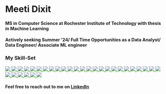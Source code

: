 # Meeti Dixit


#### MS in Computer Science at Rochester Institute of Technology with thesis in Machine Learning

#### Actively seeking Summer '24/ Full Time Opportunities as a Data Analyst/ Data Engineer/ Associate ML engineer


<!--[![Meeti's GitHub stats](https://github-readme-stats.vercel.app/api?username=meetidixit)](https://github.com/meetidixt/github-readme-stats) -->

<!--<a href="https://github.com/meetidixit">
  <img align="center" src="https://github-readme-stats.vercel.app/api/top-langs/?username=meetidixit&theme=cobalt&langs_count=8&layout=compact" />
</a>-->

### My Skill-Set
<a href="https://github.com/meetidixit">
<img src="https://img.shields.io/badge/python%20-%2314354C.svg?&style=for-the-badge&logo=python&logoColor=white"/>
</a>
<a href="https://github.com/meetidixit">
<img src="https://img.shields.io/badge/R-%23276DC3.svg?&style=for-the-badge&logo=R&logoColor=white"/>
</a>
<a href="https://github.com/meetidixit">
    <img src="https://img.shields.io/badge/MATLAB-%230076A8.svg?&style=for-the-badge&logo=mathworks&logoColor=white"/>
</a>

<a href="https://github.com/meetidixit">
<img src="https://img.shields.io/badge/java-%23ED8B00.svg?&style=for-the-badge&logo=java&logoColor=white"/>
</a>
<a href="https://github.com/meetidixit">
<img src="https://img.shields.io/badge/c%20-%23F05033.svg?&style=for-the-badge&logo=c%2B%2B&ogoColor=white"/>
</a>
<a href="https://github.com/meetidixit">
<img src="https://img.shields.io/badge/c++%20-%2300599C.svg?&style=for-the-badge&logo=c%2B%2B&ogoColor=white"/>
</a>
<a href="https://github.com/meetidixit">
<img src="https://img.shields.io/badge/html5%20-%23E34F26.svg?&style=for-the-badge&logo=html5&logoColor=white"/>
</a>
<a href="https://github.com/meetidixit">
<img src="https://img.shields.io/badge/css3%20-%231572B6.svg?&style=for-the-badge&logo=css3&logoColor=white"/>
</a>
<a href="https://github.com/meetidixit">
<img src="https://img.shields.io/badge/less%20-%231572B6.svg?&style=for-the-badge&logo=less&logoColor=white"/>
</a>
<!-- <a href="https://github.com/meetidixit">
<img src="https://img.shields.io/badge/bootstrap%20-%23563D7C.svg?&style=for-the-badge&logo=bootstrap&logoColor=white"/>
</a> -->
<a href="https://github.com/meetidixit">
<img src="https://img.shields.io/badge/javascript%20-%23323330.svg?&style=for-the-badge&logo=javascript&logoColor=%23F7DF1E"/>
</a>
<a href="https://github.com/meetidixit">
<img src="https://img.shields.io/badge/typescript%20-%23323330.svg?&style=for-the-badge&logo=typescript&logoColor=%23F7DF1E"/>
</a>
<a href="https://github.com/meetidixit">
<img src="https://img.shields.io/badge/git%20-%23F05033.svg?&style=for-the-badge&logo=git&logoColor=white"/>
</a>
<a href="https://github.com/meetidixit">
<img src="https://img.shields.io/badge/github%20-%23121011.svg?&style=for-the-badge&logo=github&logoColor=white"/>
</a>
<a href="https://github.com/meetidixit">
<img src="https://img.shields.io/badge/mysql-%2300f.svg?&style=for-the-badge&logo=mysql&logoColor=white"/>
</a>
<a href="https://github.com/meetidixit">
<img src="https://img.shields.io/badge/postgres-%23316192.svg?&style=for-the-badge&logo=postgresql&logoColor=white"/>
</a>
<a href="https://github.com/meetidixit">
<img src ="https://img.shields.io/badge/sqlite-%3121011.svg?&style=for-the-badge&logo=sqlite&logoColor=white"/>
</a>
<a href="https://github.com/meetidixit">
<img src="https://img.shields.io/badge/MongoDB-%2347A248.svg?&style=for-the-badge&logo=mongodb&logoColor=white"/>
</a>
<a href="https://github.com/meetidixit">
<img src="https://img.shields.io/badge/Angular-%23DD0031.svg?&style=for-the-badge&logo=angular&logoColor=white"/>
</a>
<a href="https://github.com/meetidixit">
<img src="https://img.shields.io/badge/CUDA-%2376B900.svg?&style=for-the-badge&logo=nvidia&logoColor=white"/>
</a>
<a href="https://github.com/meetidixit">
<img src="https://img.shields.io/badge/Jupyter%20-%23F37626.svg?&style=for-the-badge&logo=Jupyter&logoColor=white" />
</a>
<a href="https://github.com/meetidixit">
<img src="https://img.shields.io/badge/Keras%20-%23D00000.svg?&style=for-the-badge&logo=Keras&logoColor=white"/>
</a>
<a href="https://github.com/meetidixit">
<img src="https://img.shields.io/badge/TensorFlow%20-%23FF6F00.svg?&style=for-the-badge&logo=TensorFlow&logoColor=white" />
</a>
<a href="https://github.com/meetidixit">
<img src="https://img.shields.io/badge/PyTorch%20-%23EE4C2C.svg?&style=for-the-badge&logo=PyTorch&logoColor=white" />
</a>
<a href="https://github.com/meetidixit">
<img src="https://img.shields.io/badge/OpenCV-%235C3EE8.svg?&style=for-the-badge&logo=opencv&logoColor=white"/>
</a>
<a href="https://github.com/meetidixit">
<img src="https://img.shields.io/badge/pandas%20-%23150458.svg?&style=for-the-badge&logo=pandas&logoColor=white" />
</a>
<a href="https://github.com/meetidixit">
<img src="https://img.shields.io/badge/numpy-%23013243.svg?&style=for-the-badge&logo=numpy&logoColor=white"/>
</a>
<a href="https://github.com/meetidixit">
<img src="https://img.shields.io/badge/jax-%236e4ca1.svg?&style=for-the-badge&logo=jax&logoColor=white"/>
</a>
<a href="https://github.com/meetidixit">
<img src="https://img.shields.io/badge/Looker-%2336A64F.svg?&style=for-the-badge&logo=looker&logoColor=white"/>
</a>
<a href="https://github.com/meetidixit">
<img src="https://img.shields.io/badge/Domo-%23009EE3.svg?&style=for-the-badge&logo=domo&logoColor=white"/>
</a>
<a href="https://github.com/meetidixit">
<img src="https://img.shields.io/badge/Tableau-%23E97627.svg?&style=for-the-badge&logo=tableau&logoColor=white"/>
</a>
<a href="https://github.com/meetidixit">
<img src="https://img.shields.io/badge/Power%20BI-%23F2C811.svg?&style=for-the-badge&logo=powerbi&logoColor=white"/>
</a>


#### Feel free to reach out to me on [LinkedIn](https://www.linkedin.com/in/meeti-dixit/)
